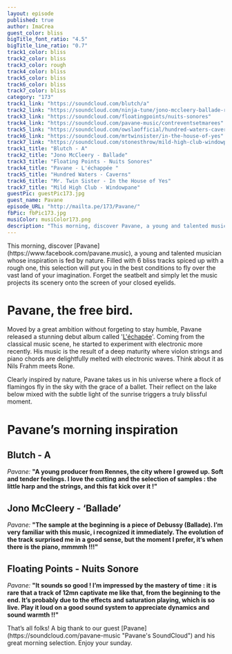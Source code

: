 ```yaml
---
layout: episode
published: true
author: ImaCrea
guest_color: bliss
bigTitle_font_ratio: "4.5"
bigTitle_line_ratio: "0.7"
track1_color: bliss
track2_color: bliss
track3_color: rough
track4_color: bliss
track5_color: bliss
track6_color: bliss
track7_color: bliss
category: "173"
track1_link: "https://soundcloud.com/blutch/a"
track2_link: "https://soundcloud.com/ninja-tune/jono-mccleery-ballade-radio-1"
track3_link: "https://soundcloud.com/floatingpoints/nuits-sonores"
track4_link: "https://soundcloud.com/pavane-music/contreventsetmarees"
track5_link: "https://soundcloud.com/owslaofficial/hundred-waters-caverns-hype"
track6_link: "https://soundcloud.com/mrtwinsister/in-the-house-of-yes"
track7_link: "https://soundcloud.com/stonesthrow/mild-high-club-windowpane"
track1_title: "Blutch - A"
track2_title: "Jono McCleery - Ballade"
track3_title: "Floating Points - Nuits Sonores"
track4_title: "Pavane - L'échappée "
track5_title: "Hundred Waters - Caverns"
track6_title: "Mr. Twin Sister - In the House of Yes"
track7_title: "Mild High Club - Windowpane"
guestPic: guestPic173.jpg
guest_name: Pavane
episode_URL: "http://mailta.pe/173/Pavane/"
fbPic: fbPic173.jpg
musiColor: musiColor173.png
description: "This morning, discover Pavane, a young and talented musician whose inspiration is fed by nature. Filled with 6 blissful tracks and ending with a wild one, this selection will put you in the best conditions to fly over the vast land of your imagination. Forget the seatbelt and simply let the music projects its scenery onto the screen of your closed eyelids."
---
```


<p id="introduction">This morning, discover [Pavane](https://www.facebook.com/pavane.music), a young and talented musician whose inspiration is fed by nature. Filled with 6 bliss tracks spiced up with a rough one, this selection will put you in the best conditions to fly over the vast land of your imagination. Forget the seatbelt and simply let the music projects its scenery onto the screen of your closed eyelids.</p>

# Pavane, the free bird.

Moved by a great ambition without forgeting to stay humble, Pavane released a stunning debut album called '[L'échapée](https://eumolpe.bandcamp.com/album/l-chapp-e)'. Coming from the classical music scene, he started to experiment with electronic more recently. His music is the result of a deep maturity where violon strings and piano chords are delightfully melted with electronic waves. Think about it as Nils Frahm meets Rone. 

Clearly inspired by nature, Pavane takes us in his universe where a flock of flamingos fly in the sky with the grace of a ballet. Their reflect on the lake below mixed with the subtle light of the sunrise triggers a truly blissful moment.

# Pavane’s morning inspiration
 
## Blutch - A
_Pavane:_ **"**A young producer from Rennes, the city where I growed up. Soft and tender feelings. I love the cutting and the selection of samples : the little harp and the strings, and this fat kick over it !**"**
 
## Jono McCleery - ‘Ballade’
_Pavane:_ **"**The sample at the beginning is a piece of Debussy (Ballade). I’m very familiar with this music, i recognized it immediately. The evolution of the track surprised me in a good sense, but the moment I prefer, it’s when there is the piano, mmmmh !!!**"**
 
## Floating Points - Nuits Sonore
_Pavane:_ **"**It sounds so good ! I’m impressed by the mastery of time : it is rare that a track of 12mn captivate me like that, from the beginning to the end. It’s probably due to the effects and saturation playing, which is so live. Play it loud on a good sound system to appreciate dynamics and sound warmth !!**"** 
 
<p id="outroduction">
That’s all folks! A big thank to our guest [Pavane](https://soundcloud.com/pavane-music "Pavane's SoundCloud") and his great morning selection. Enjoy your sunday.
</p>